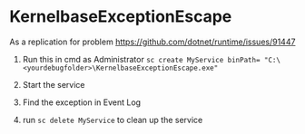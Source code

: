 # KernelbaseExceptionEscape
As a replication for problem https://github.com/dotnet/runtime/issues/91447


1) Run this in cmd as Administrator
`sc create MyService binPath= "C:\<yourdebugfolder>\KernelbaseExceptionEscape.exe"`

2) Start the service

3) Find the exception in Event Log

4) run `sc delete MyService` to clean up the service
